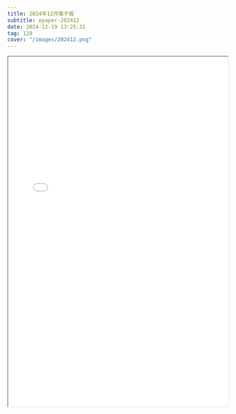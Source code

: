 ```yaml
---
title: 2024年12月電子報
subtitle: epaper-202412
date: 2024-12-19 13:25:31
tag: 129
cover: "/images/202412.png"
---
```

<iframe src="/js/web/viewer.html?file=/files/2024-12-newsletter.pdf" style='width:100%;height:800px'></iframe>